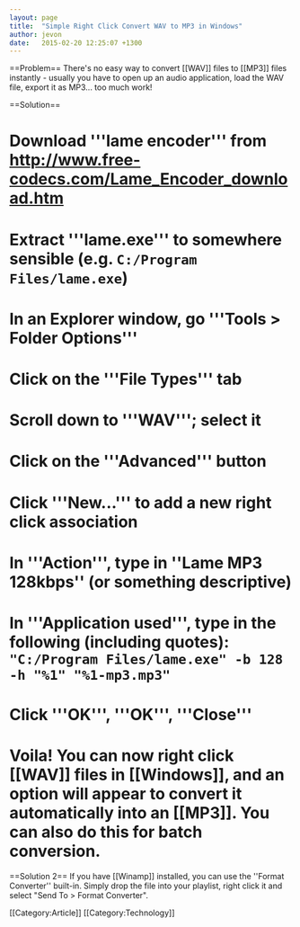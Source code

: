 ```yaml
---
layout: page
title:  "Simple Right Click Convert WAV to MP3 in Windows"
author: jevon
date:   2015-02-20 12:25:07 +1300
---
```


==Problem==
There's no easy way to convert [[WAV]] files to [[MP3]] files instantly - usually you have to open up an audio application, load the WAV file, export it as MP3... too much work!

==Solution==
# Download '''lame encoder''' from <a href="http://www.free-codecs.com/Lame_Encoder_download.htm">http://www.free-codecs.com/Lame_Encoder_download.htm</a>
# Extract '''lame.exe''' to somewhere sensible (e.g. `C:/Program Files/lame.exe`)
# In an Explorer window, go '''Tools > Folder Options'''
# Click on the '''File Types''' tab
# Scroll down to '''WAV'''; select it
# Click on the '''Advanced''' button
# Click '''New...''' to add a new right click association
# In '''Action''', type in ''Lame MP3 128kbps'' (or something descriptive)
# In '''Application used''', type in the following (including quotes): `"C:/Program Files/lame.exe" -b 128 -h "%1" "%1-mp3.mp3"`
# Click '''OK''', '''OK''', '''Close'''
# Voila! You can now right click [[WAV]] files in [[Windows]], and an option will appear to convert it automatically into an [[MP3]]. You can also do this for batch conversion.

==Solution 2==
If you have [[Winamp]] installed, you can use the ''Format Converter'' built-in. Simply drop the file into your playlist, right click it and select "Send To > Format Converter".

[[Category:Article]]
[[Category:Technology]]